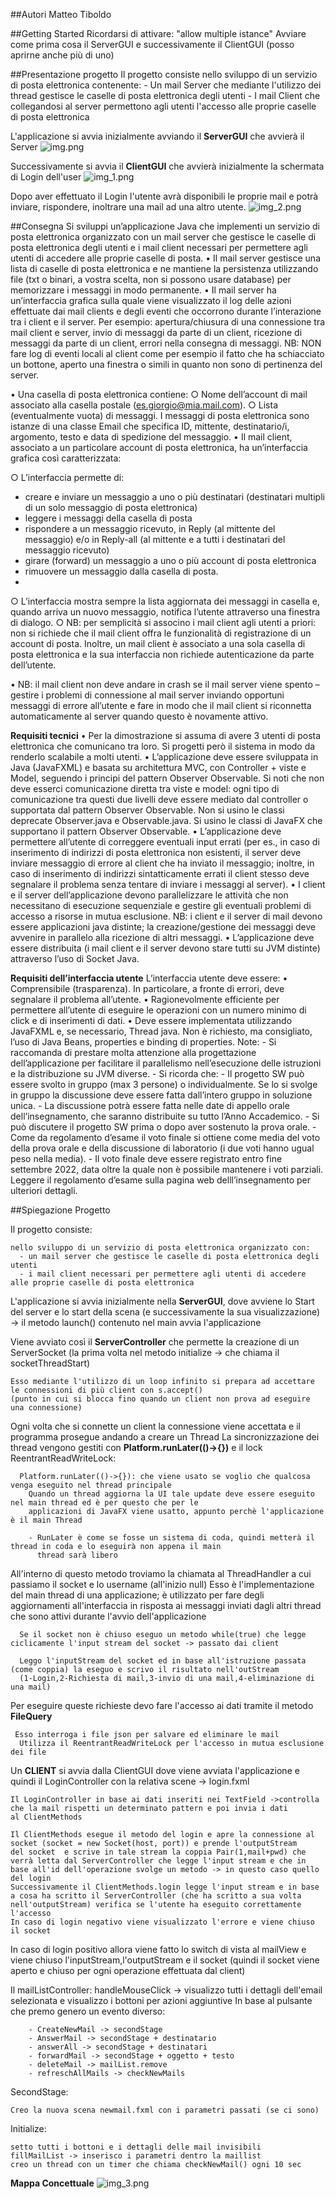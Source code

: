 ##Autori
Matteo Tiboldo

##Getting Started
Ricordarsi di attivare: "allow multiple istance"
Avviare come prima cosa il ServerGUI e successivamente il ClientGUI (posso aprirne anche più di uno)

##Presentazione progetto
Il progetto consiste nello sviluppo di un servizio di posta elettronica contenente:
    - Un mail Server che mediante l'utilizzo dei thread gestisce le caselle di posta elettronica degli utenti
    - I mail Client che collegandosi al server permettono agli utenti l'accesso alle proprie caselle 
      di posta elettronica

L'applicazione si avvia inizialmente avviando il **ServerGUI** che avvierà il Server
![img.png](img.png)

Successivamente si avvia il **ClientGUI** che avvierà inizialmente la schermata di Login dell'user
![img_1.png](img_1.png)

Dopo aver effettuato il Login l'utente avrà disponibili le proprie mail e potrà inviare, rispondere, inoltrare una mail 
ad una altro utente.
![img_2.png](img_2.png)

##Consegna
Si sviluppi un’applicazione Java che implementi un servizio di posta elettronica organizzato con un mail server che 
gestisce le caselle di posta elettronica degli utenti e i mail client necessari per permettere agli utenti di accedere 
alle proprie caselle di posta.
    • Il mail server gestisce una lista di caselle di posta elettronica e ne mantiene la persistenza utilizzando file 
    (txt o binari, a vostra scelta, non si possono usare database) per memorizzare i messaggi in modo permanente.
    • Il mail server ha un’interfaccia grafica sulla quale viene visualizzato il log delle azioni effettuate dai mail 
    clients e degli eventi che occorrono durante l’interazione tra i client e il server.
    Per esempio: apertura/chiusura di una connessione tra mail client e server, invio di messaggi da parte di un client, 
    ricezione di messaggi da parte di un client, errori nella consegna di messaggi.
    NB: NON fare log di eventi locali al client come per esempio il fatto che ha schiacciato un bottone, aperto una 
    finestra o simili in quanto non sono di pertinenza del server.

• Una casella di posta elettronica contiene:
    ○ Nome dell’account di mail associato alla casella postale (es.giorgio@mia.mail.com).
    ○ Lista (eventualmente vuota) di messaggi. I messaggi di posta elettronica sono istanze di una classe Email che 
    specifica ID, mittente, destinatario/i, argomento, testo e data di spedizione del messaggio.
• Il mail client, associato a un particolare account di posta elettronica, 
ha un’interfaccia grafica così caratterizzata:

○ L’interfaccia permette di:
- creare e inviare un messaggio a uno o più destinatari (destinatari multipli di un solo messaggio di posta elettronica)
- leggere i messaggi della casella di posta
- rispondere a un messaggio ricevuto, in Reply (al mittente del messaggio) e/o in Reply-all (al mittente e a tutti i destinatari del messaggio ricevuto)
- girare (forward) un messaggio a uno o più account di posta elettronica
- rimuovere un messaggio dalla casella di posta.
- 
○ L’interfaccia mostra sempre la lista aggiornata dei messaggi in casella e, quando arriva un nuovo messaggio, notifica 
l’utente attraverso una finestra di dialogo.
○ NB: per semplicità si associno i mail client agli utenti a priori: non si richiede che il mail client offra le 
funzionalità di registrazione di un account di posta. Inoltre, un mail client è associato a una sola casella di 
posta elettronica e la sua interfaccia non richiede autenticazione da parte dell’utente.

• NB: il mail client non deve andare in crash se il mail server viene spento 
– gestire i problemi di connessione al mail server inviando opportuni messaggi di errore all’utente e fare in modo 
che il mail client si riconnetta automaticamente al server quando questo è novamente attivo.

**Requisiti tecnici**
• Per la dimostrazione si assuma di avere 3 utenti di posta elettronica che comunicano tra loro. Si progetti però il 
sistema in modo da renderlo scalabile a molti utenti.
• L’applicazione deve essere sviluppata in Java (JavaFXML) e basata su architettura MVC, con Controller + viste e Model,
seguendo i principi del pattern Observer Observable. Si noti che non deve esserci comunicazione diretta tra viste e 
model: ogni tipo di comunicazione tra questi due livelli deve essere mediato dal controller o supportata dal pattern 
Observer Observable. Non si usino le classi deprecate Observer.java e Observable.java. Si usino le classi di JavaFX 
che supportano il pattern Observer Observable.
• L’applicazione deve permettere all’utente di correggere eventuali input errati (per es., in caso di inserimento di 
indirizzi di posta elettronica non esistenti, il server deve inviare messaggio di errore al client che ha inviato il 
messaggio; inoltre, in caso di inserimento di indirizzi sintatticamente errati il client stesso deve segnalare il 
problema senza tentare di inviare i messaggi al server).
• I client e il server dell’applicazione devono parallelizzare le attività che non necessitano di esecuzione 
sequenziale e gestire gli eventuali problemi di accesso a risorse in mutua esclusione. NB: i client e il server di 
mail devono essere applicazioni java distinte; la creazione/gestione dei messaggi deve avvenire in parallelo alla 
ricezione di altri messaggi.
• L’applicazione deve essere distribuita (i mail client e il server devono stare tutti su JVM distinte) attraverso 
l’uso di Socket Java.

**Requisiti dell’interfaccia utente**
L’interfaccia utente deve essere:
• Comprensibile (trasparenza). In particolare, a fronte di errori, deve segnalare il problema all’utente.
• Ragionevolmente efficiente per permettere all’utente di eseguire le operazioni con un numero minimo di click e di 
inserimenti di dati.
• Deve essere implementata utilizzando JavaFXML e, se necessario, Thread java. Non è richiesto, ma consigliato, l’uso 
di Java Beans, properties e binding di properties.
Note: - Si raccomanda di prestare molta attenzione alla progettazione dell’applicazione per facilitare il parallelismo 
nell’esecuzione delle istruzioni e la distribuzione su JVM diverse. - Si ricorda che: - Il progetto SW può essere 
svolto in gruppo (max 3 persone) o individualmente. Se lo si svolge in gruppo la discussione deve essere fatta 
dall’intero gruppo in soluzione unica. - La discussione potrà essere fatta nelle date di appello orale 
dell’insegnamento, che saranno distribuite su tutto l’Anno Accademico. - Si può discutere il progetto SW prima o dopo 
aver sostenuto la prova orale. - Come da regolamento d’esame il voto finale si ottiene come media del voto della 
prova orale e della discussione di laboratorio (i due voti hanno ugual peso nella media). - Il voto finale deve 
essere registrato entro fine settembre 2022, data oltre la quale non è possibile mantenere i voti parziali. 
Leggere il regolamento d’esame sulla pagina web delll’insegnamento per ulteriori dettagli.


##Spiegazione Progetto

Il progetto consiste:

    nello sviluppo di un servizio di posta elettronica organizzato con:
      - un mail server che gestisce le caselle di posta elettronica degli utenti
      - i mail client necessari per permettere agli utenti di accedere alle proprie caselle di posta elettronica

L'applicazione si avvia inizialmente nella **ServerGUI**, dove avviene lo Start del server e lo start della scena
(e successivamente la sua visualizzazione) -> il metodo launch() contenuto nel main avvia l'applicazione

Viene avviato così il **ServerController** che permette la creazione di un ServerSocket
(la prima volta nel metodo initialize -> che chiama il socketThreadStart)

    Esso mediante l'utilizzo di un loop infinito si prepara ad accettare le connessioni di più client con s.accept()
    (punto in cui si blocca fino quando un client non prova ad eseguire una connessione)

Ogni volta che si connette un client la connessione viene accettata e il programma prosegue andando a creare un Thread
La sincronizzazione dei thread vengono gestiti con **Platform.runLater(()->{})** e il lock ReentrantReadWriteLock:

      Platform.runLater(()->{}): che viene usato se voglio che qualcosa venga eseguito nel thread principale
        Quando un thread aggiorna la UI tale update deve essere eseguito nel main thread ed è per questo che per le 
        applicazioni di JavaFX viene usatto, appunto perchè l'applicazione è il main Thread

        - RunLater è come se fosse un sistema di coda, quindi metterà il thread in coda e lo eseguirà non appena il main
          thread sarà libero

All'interno di questo metodo troviamo la chiamata al ThreadHandler a cui passiamo il socket e lo username (all'inizio null)
Esso è l'implementazione del main thread di una applicazione; è utilizzato per fare degli aggiornamenti all'interfaccia in
risposta ai messaggi inviati dagli altri thread che sono attivi durante l'avvio dell'applicazione

      Se il socket non è chiuso eseguo un metodo while(true) che legge ciclicamente l'input stream del socket -> passato dai client
      
      Leggo l'inputStream del socket ed in base all'istruzione passata (come coppia) la eseguo e scrivo il risultato nell'outStream
      (1-Login,2-Richiesta di mail,3-invio di una mail,4-eliminazione di una mail)
Per eseguire queste richieste devo fare l'accesso ai dati tramite il metodo **FileQuery**

     Esso interroga i file json per salvare ed eliminare le mail
      Utilizza il ReentrantReadWriteLock per l'accesso in mutua esclusione dei file


Un **CLIENT** si avvia dalla ClientGUI dove viene avviata l'applicazione e quindi il LoginController con la relativa scene -> login.fxml

    Il LoginController in base ai dati inseriti nei TextField ->controlla che la mail rispetti un determinato pattern e poi invia i dati
    al ClientMethods

    Il ClientMethods esegue il metodo del login e apre la connessione al socket (socket = new Socket(host, port)) e prende l'outputStream 
    del socket  e scrive in tale stream la coppia Pair(1,mail+pwd) che verrà letta dal ServerController che legge l'input stream e che in 
    base all'id dell'operazione svolge un metodo -> in questo caso quello del login
    Successivamente il ClientMethods.login legge l'input stream e in base a cosa ha scritto il ServerController (che ha scritto a sua volta
    nell'outputStream) verifica se l'utente ha eseguito correttamente l'accesso
    In caso di login negativo viene visualizzato l'errore e viene chiuso il socket

In caso di login positivo allora viene fatto lo switch di vista al mailView e viene chiuso l'inputStream,l'outputStream e il socket
(quindi il socket viene aperto e chiuso per ogni operazione effettuata dal client)

Il mailListController:
handleMouseClick -> visualizzo tutti i dettagli dell'email selezionata e visualizzo i bottoni per azioni aggiuntive
In base al pulsante che premo genero un evento diverso:

        - CreateNewMail -> secondStage
        - AnswerMail -> secondStage + destinatario
        - answerAll -> secondStage + destinatari
        - forwardMail -> secondStage + oggetto + testo
        - deleteMail -> mailList.remove
        - refreschAllMails -> checkNewMails

SecondStage:

    Creo la nuova scena newmail.fxml con i parametri passati (se ci sono)

Initialize:

    setto tutti i bottoni e i dettagli delle mail invisibili
    fillMailList -> inserisco i parametri dentro la maillist
    creo un thread con un timer che chiama checkNewMail() ogni 10 sec

**Mappa Concettuale**
![img_3.png](img_3.png)







